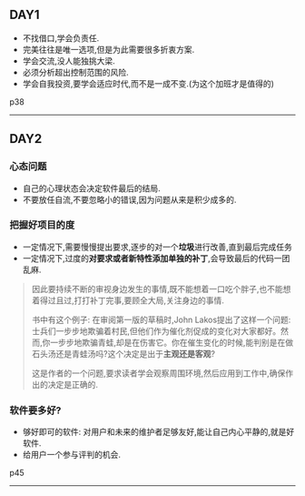 ## DAY1



- 不找借口,学会负责任.
- 完美往往是唯一选项,但是为此需要很多折衷方案.
- 学会交流,没人能独挑大梁.
- 必须分析超出控制范围的风险.
- 学会自我投资,要学会适应时代,而不是一成不变.(为这个加班才是值得的)

p38

---

## DAY2

### 心态问题

- 自己的心理状态会决定软件最后的结局.
- 不要放任自流,不要忽略小的错误,因为问题从来是积少成多的.

### 把握好项目的度

- 一定情况下,需要慢慢提出要求,逐步的对一个**垃圾**进行改善,直到最后完成任务
- 一定情况下,过度的**对要求或者新特性添加单独的补丁**,会导致最后的代码一团乱麻.

> 因此要持续不断的审视身边发生的事情,既不能想着一口吃个胖子,也不能想着得过且过,打打补丁完事,要顾全大局,关注身边的事情.
>
> 书中有这个例子:  在审阅第一版的草稿时,John Lakos提出了这样一个问题:士兵们一步步地欺骗着村民,但他们作为催化剂促成的变化对大家都好。然而,你一步步地欺骗青蛙,却是在伤害它。你在催生变化的时候,能判别是在做石头汤还是青蛙汤吗?这个决定是出于**主观还是客观**?
>
> 这是作者的一个问题,要求读者学会观察周围环境,然后应用到工作中,确保作出的决定是正确的.

### 软件要多好?

- 够好即可的软件: 对用户和未来的维护者足够友好,能让自己内心平静的,就是好软件.
- 给用户一个参与评判的机会.

p45

---

